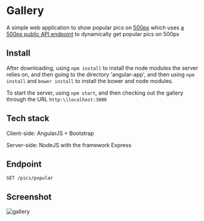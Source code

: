 # Gallery
A simple web application to show popular pics on [500px](https://500px.com/) which uses [a 500px public API endpoint](https://github.com/500px/api-documentation) to dynamically get popular pics on 500px 

## Install
After downloading, using `npm install` to install the node modules the server relies on, and then going to the directory 'angular-app', and then using `npm install` and `bower install` to install the bower and node modules.

To start the server, using `npm start`, and then checking out the gallery through the URL `http:\\localhost:3000` 

## Tech stack
Client-side: AngularJS + Bootstrap

Server-side: NodeJS with the framework Express

## Endpoint
`GET /pics/popular`

## Screenshot
![gallery](https://www.dropbox.com/s/kx4iwxusbo32vv5/s.png?raw=1)
